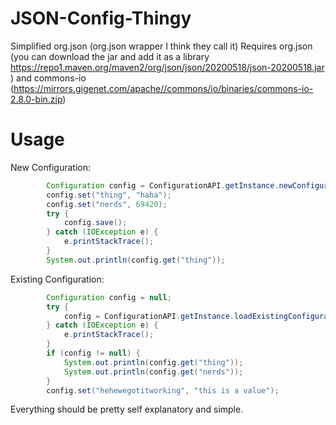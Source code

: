 # JSON-Config-Thingy
Simplified org.json (org.json wrapper I think they call it)
Requires org.json (you can download the jar and add it as a library https://repo1.maven.org/maven2/org/json/json/20200518/json-20200518.jar ) and commons-io (https://mirrors.gigenet.com/apache//commons/io/binaries/commons-io-2.8.0-bin.zip)
# Usage
New Configuration:
````java
        Configuration config = ConfigurationAPI.getInstance.newConfiguration(new File("testinqasd.json"));
        config.set("thing", "haha");
        config.set("nerds", 69420);
        try {
            config.save();
        } catch (IOException e) {
            e.printStackTrace();
        }
        System.out.println(config.get("thing"));
````
Existing Configuration:
````java
        Configuration config = null;
        try {
            config = ConfigurationAPI.getInstance.loadExistingConfiguration(new File("testinqasd.json"));
        } catch (IOException e) {
            e.printStackTrace();
        }
        if (config != null) {
            System.out.println(config.get("thing"));
            System.out.println(config.get("nerds"));
        }
        config.set("hehewegotitworking", "this is a value");
````
Everything should be pretty self explanatory and simple.
